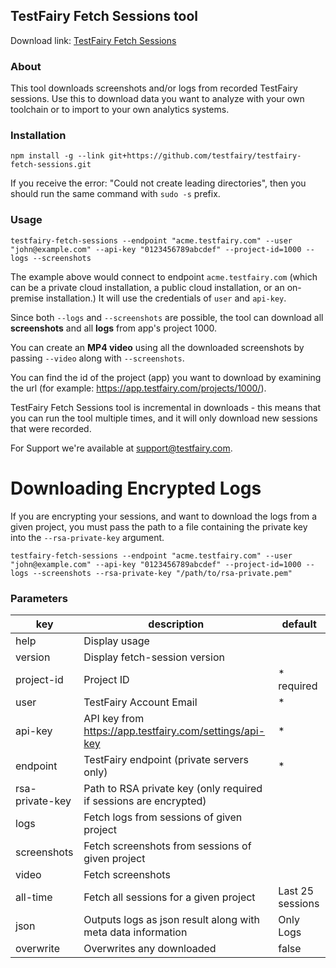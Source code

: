 ## TestFairy Fetch Sessions tool

Download link: [TestFairy Fetch Sessions](https://github.com/testfairy/testfairy-fetch-sessions/)

### About

This tool downloads screenshots and/or logs from recorded TestFairy sessions.
Use this to download data you want to analyze with your own toolchain or to import to your own analytics systems.

### Installation

`npm install -g --link git+https://github.com/testfairy/testfairy-fetch-sessions.git`

If you receive the error: "Could not create leading directories", then you should run the same command with `sudo -s` prefix.

### Usage

`testfairy-fetch-sessions --endpoint "acme.testfairy.com" --user "john@example.com" --api-key "0123456789abcdef" --project-id=1000 --logs --screenshots`

The example above would connect to endpoint `acme.testfairy.com` (which can be a private cloud installation, a public cloud installation, or an on-premise installation.) It will use the credentials of `user` and `api-key`.

Since both `--logs` and `--screenshots` are possible, the tool can download all **screenshots** and all **logs** from app's project 1000.

You can create an **MP4 video** using all the downloaded screenshots by passing `--video` along with `--screenshots`.

You can find the id of the project (app) you want to download by examining the url (for example: https://app.testfairy.com/projects/1000/).

TestFairy Fetch Sessions tool is incremental in downloads - this means that you can run the tool multiple times, and it will only download new sessions that were recorded.

For Support we're available at [support@testfairy.com](mailto:support@testfairy.com).

# Downloading Encrypted Logs

If you are encrypting your sessions, and want to download the logs from a given project, you must pass the path to a file containing the private key into the `--rsa-private-key` argument.

`testfairy-fetch-sessions --endpoint "acme.testfairy.com" --user "john@example.com" --api-key "0123456789abcdef" --project-id=1000 --logs --screenshots --rsa-private-key "/path/to/rsa-private.pem"`

### Parameters

| key             | description                                                        | default          |
|-----------------|--------------------------------------------------------------------|------------------|
| help            | Display usage                                                      |                  |
| version         | Display fetch-session version                                      |                  |
| project-id      | Project ID                                                         | * required       |
| user            | TestFairy Account Email                                            | *                |
| api-key         | API key from https://app.testfairy.com/settings/api-key            | *                |
| endpoint        | TestFairy endpoint (private servers only)                          | *                |
| rsa-private-key | Path to RSA private key (only required if sessions are encrypted)  |                  |
| logs            | Fetch logs from sessions of given project                          |                  |
|  screenshots    | Fetch screenshots from sessions of given project                   |                  |
| video           | Fetch screenshots                                                  |                  |
| all-time        | Fetch all sessions for a given project                             | Last 25 sessions |
| json            | Outputs logs as json result along with meta data information       | Only Logs        |
| overwrite       | Overwrites any downloaded                                          | false            |

